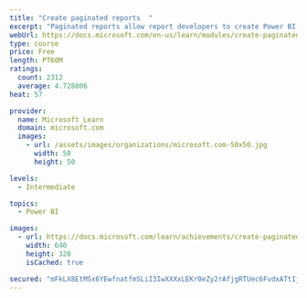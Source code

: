 ```yaml
---
title: "Create paginated reports  "
excerpt: "Paginated reports allow report developers to create Power BI artifacts that have tightly controlled rendering requirements. Paginated reports are ideal for creating sales invoices, receipts, purchase orders, and tabular data. This module will teach you how to create reports, add parameters, and work with tables and charts in paginated reports."
webUrl: https://docs.microsoft.com/en-us/learn/modules/create-paginated-reports-power-bi/
type: course
price: Free
length: PT60M
ratings:
  count: 2312
  average: 4.728806
heat: 57

provider:
  name: Microsoft Learn
  domain: microsoft.com
  images:
    - url: /assets/images/organizations/microsoft.com-50x50.jpg
      width: 50
      height: 50

levels:
  - Intermediate

topics:
  - Power BI

images:
  - url: https://docs.microsoft.com/learn/achievements/create-paginated-reports-power-bi-social.png
    width: 640
    height: 320
    isCached: true

secured: "mFkLX8EtMSx6YEwfnatfmSLiI3IwXXXxLEKr0eZy2rAfjgRTUec6FvdxATtIjncXT88C+xt5jB0pIsTC8R5etvHYCl6r1QkeqQ58bTC0IIRz8/shtJqVBJBDxRuE+LchMYQjs88X/6zYAHn8ydadEndeK7cvP4Zc0y72j23KsckGGdQYy4BVBhR6calD0hoiT4PCwwcZ8o1YU4EImVBSZSXv8kUeOHS3PdC5TaOEgvGI/onQW3Nu6Mo/hH73talTaMMWOzZvaDpR8m06iips14n2GynD9BAcj2De/3ujnw1+bshPWK7u7gnq6EQoGFR5qhpt/bS79Khf1gOOpaLvos53NZKVwY+BTphj3HfdWBYJjofNs5xWWVZBEPLDJRJelAoCGdfKN7XXjMofA7XRqm21MU6LHgPqUGRB+dEUX1I=;3krQ86ax0NztC9V0YV2iBw=="
---
```


